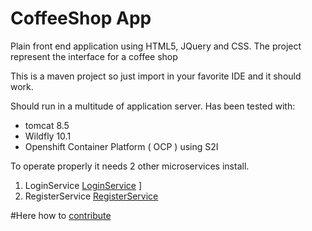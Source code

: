 # CoffeeShop App

Plain front end application using HTML5, JQuery and CSS.  The project represent the interface for a coffee shop

This is a maven project so just import in your favorite IDE and it should work.

Should run in a multitude of application server.  Has been tested with:
* tomcat 8.5
* Wildfly 10.1
* Openshift Container Platform ( OCP ) using S2I

To operate properly it needs 2 other microservices install.

1. LoginService [LoginService](https://github.com/TheCatCoders/loginServiceService) ]
2. RegisterService [RegisterService](https://github.com/TheCatCoders/registrationService)


#Here how to [contribute](CONTRIBUTING.md)
